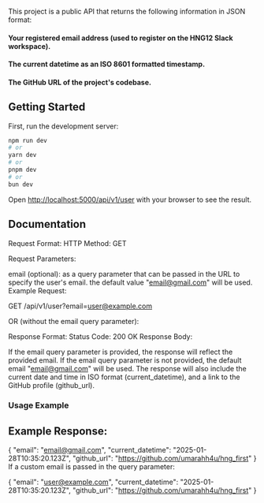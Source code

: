 This project is a public API that returns the following information in JSON format:
#### Your registered email address (used to register on the HNG12 Slack workspace).
#### The current datetime as an ISO 8601 formatted timestamp.
#### The GitHub URL of the project's codebase.

## Getting Started

First, run the development server:

```bash
npm run dev
# or
yarn dev
# or
pnpm dev
# or
bun dev
```

Open [http://localhost:5000/api/v1/user](http://localhost:5000/api/v1/user) with your browser to see the result.


## Documentation

Request Format:
HTTP Method: GET

Request Parameters:

email (optional): as a query parameter that can be passed in the URL to specify the user's email.  the default value "email@gmail.com" will be used.
Example Request:

GET /api/v1/user?email=user@example.com 

OR (without the email query parameter):

Response Format: Status Code: 200 OK
Response Body:

If the email query parameter is provided, the response will reflect the provided email. If the email query parameter is not provided, the default email "email@gmail.com" will be used.
The response will also include the current date and time in ISO format (current_datetime), and a link to the GitHub profile (github_url).

### Usage Example 
## Example Response:


{
  "email": "email@gmail.com",
  "current_datetime": "2025-01-28T10:35:20.123Z",
  "github_url": "https://github.com/umarahh4u/hng_first"
}
If a custom email is passed in the query parameter:

{
  "email": "user@example.com",
  "current_datetime": "2025-01-28T10:35:20.123Z",
  "github_url": "https://github.com/umarahh4u/hng_first"
}
